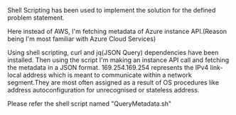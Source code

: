 Shell Scripting has been used to implement the solution for the defined problem statement.

Here instead of AWS, I'm fetching metadata of Azure instance API.(Reason being I'm most familiar with Azure Cloud Services)

Using shell scripting, curl and jq(JSON Query) dependencies have been installed. Then using the script I'm making an instance API call and fetching the metadata in a JSON format. 169.254.169.254 represents the IPv4 link-local address which is meant to communicate within a network segment.They are most often assigned as a result of OS procedures like address autoconfiguration for unrecognised or stateless address.

Please refer the shell script named "QueryMetadata.sh"

